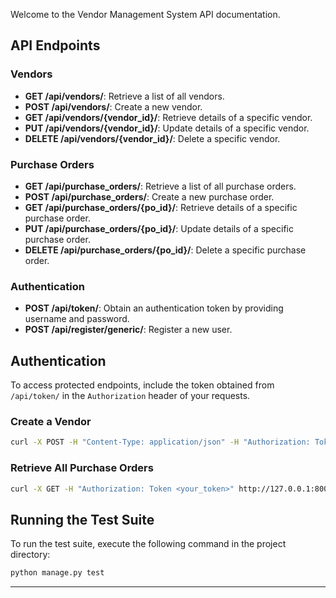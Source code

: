 
Welcome to the Vendor Management System API documentation.

## API Endpoints

### Vendors

- **GET /api/vendors/**: Retrieve a list of all vendors.
- **POST /api/vendors/**: Create a new vendor.
- **GET /api/vendors/{vendor_id}/**: Retrieve details of a specific vendor.
- **PUT /api/vendors/{vendor_id}/**: Update details of a specific vendor.
- **DELETE /api/vendors/{vendor_id}/**: Delete a specific vendor.

### Purchase Orders

- **GET /api/purchase_orders/**: Retrieve a list of all purchase orders.
- **POST /api/purchase_orders/**: Create a new purchase order.
- **GET /api/purchase_orders/{po_id}/**: Retrieve details of a specific purchase order.
- **PUT /api/purchase_orders/{po_id}/**: Update details of a specific purchase order.
- **DELETE /api/purchase_orders/{po_id}/**: Delete a specific purchase order.

### Authentication

- **POST /api/token/**: Obtain an authentication token by providing username and password.
- **POST /api/register/generic/**: Register a new user.

## Authentication

To access protected endpoints, include the token obtained from `/api/token/` in the `Authorization` header of your requests.

### Create a Vendor

```bash
curl -X POST -H "Content-Type: application/json" -H "Authorization: Token <your_token>" -d '{"name": "Vendor Name", "contact_details": "Contact Details", "address": "Vendor Address", "vendor_code": "VENDOR001"}' http://127.0.0.1:8000/api/vendors/
```

### Retrieve All Purchase Orders

```bash
curl -X GET -H "Authorization: Token <your_token>" http://127.0.0.1:8000/api/purchase_orders/
```

## Running the Test Suite

To run the test suite, execute the following command in the project directory:

```bash
python manage.py test
```

---
